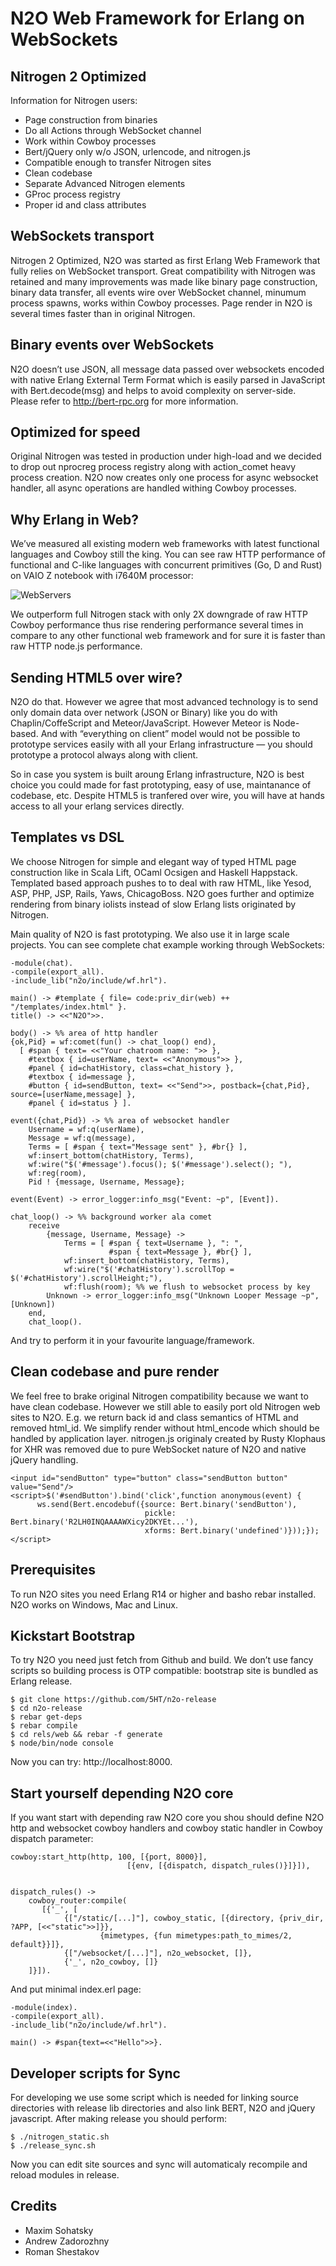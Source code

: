 N2O Web Framework for Erlang on WebSockets
==========================================

Nitrogen 2 Optimized
--------------------

Information for Nitrogen users:

* Page construction from binaries
* Do all Actions through WebSocket channel
* Work within Cowboy processes
* Bert/jQuery only w/o JSON, urlencode, and nitrogen.js
* Compatible enough to transfer Nitrogen sites
* Clean codebase
* Separate Advanced Nitrogen elements
* GProc process registry
* Proper id and class attributes

WebSockets transport
--------------------

Nitrogen 2 Optimized, N2O was started as first Erlang Web Framework
that fully relies on WebSocket transport. Great compatibility with
Nitrogen was retained and many improvements was made like binary
page construction, binary data transfer, all events wire over
WebSocket channel, minumum process spawns, works within Cowboy
processes. Page render in N2O is several times faster than in
original Nitrogen.

Binary events over WebSockets
-----------------------------

N2O doesn’t use JSON, all message data passed over websockets
encoded with native Erlang External Term Format which is easily
parsed in JavaScript with Bert.decode(msg) and helps to avoid
complexity on server-side. Please refer to http://bert-rpc.org
for more information.

Optimized for speed
-------------------

Original Nitrogen was tested in production under high-load and
we decided to drop out nprocreg process registry along with
action_comet heavy process creation. N2O now creates only
one process for async websocket handler, all async operations
are handled withing Cowboy processes.

Why Erlang in Web?
------------------

We’ve measured all existing modern web frameworks with latest
functional languages and Cowboy still the king. You can see
raw HTTP performance of functional and C-like languages with
concurrent primitives (Go, D and Rust) on VAIO Z notebook
with i7640M processor:

![WebServers](http://synrc.com/lj/webcompare/connections.png)

We outperform full Nitrogen stack with only 2X downgrade
of raw HTTP Cowboy performance thus rise rendering performance
several times in compare to any other functional web framework
and for sure it is faster than raw HTTP node.js performance.

Sending HTML5 over wire?
------------------------

N2O do that. However we agree that most advanced technology
is to send only domain data over network (JSON or Binary) like
you do with Chaplin/CoffeScript and Meteor/JavaScript.
However Meteor is Node-based. And with “everything on client”
model would not be possible to prototype services easily
with all your Erlang infrastructure — you should prototype
a protocol always along with client.

So in case you system is built aroung Erlang infrastructure,
N2O is best choice you could made for fast prototyping,
easy of use, maintanance of codebase, etc. Despite HTML5
is tranfered over wire, you will have at hands access to
all your erlang services directly.

Templates vs DSL
----------------

We choose Nitrogen for simple and elegant way of typed HTML
page construction like in Scala Lift, OCaml Ocsigen and
Haskell Happstack. Templated based approach pushes to to
deal with raw HTML, like Yesod, ASP, PHP, JSP, Rails, Yaws,
ChicagoBoss. N2O goes further and optimize rendering from
binary iolists instead of slow Erlang lists originated by Nitrogen.

Main quality of N2O is fast prototyping. We also use it
in large scale projects. You can see complete chat example
working through WebSockets:

    -module(chat).
    -compile(export_all).
    -include_lib("n2o/include/wf.hrl").
    
    main() -> #template { file= code:priv_dir(web) ++ "/templates/index.html" }.
    title() -> <<"N2O">>.
    
    body() -> %% area of http handler
    {ok,Pid} = wf:comet(fun() -> chat_loop() end),
      [ #span { text= <<"Your chatroom name: ">> }, 
        #textbox { id=userName, text= <<"Anonymous">> },
        #panel { id=chatHistory, class=chat_history },
        #textbox { id=message },
        #button { id=sendButton, text= <<"Send">>, postback={chat,Pid}, source=[userName,message] },
        #panel { id=status } ].
    
    event({chat,Pid}) -> %% area of websocket handler
        Username = wf:q(userName),
        Message = wf:q(message),
        Terms = [ #span { text="Message sent" }, #br{} ],
        wf:insert_bottom(chatHistory, Terms),
        wf:wire("$('#message').focus(); $('#message').select(); "),
        wf:reg(room),
        Pid ! {message, Username, Message};
    
    event(Event) -> error_logger:info_msg("Event: ~p", [Event]).
    
    chat_loop() -> %% background worker ala comet
        receive 
            {message, Username, Message} ->
                Terms = [ #span { text=Username }, ": ",
                          #span { text=Message }, #br{} ],
                wf:insert_bottom(chatHistory, Terms),
                wf:wire("$('#chatHistory').scrollTop = $('#chatHistory').scrollHeight;"),
                wf:flush(room); %% we flush to websocket process by key
            Unknown -> error_logger:info_msg("Unknown Looper Message ~p",[Unknown])
        end,
        chat_loop().
    
And try to perform it in your favourite language/framework.

Clean codebase and pure render
------------------------------

We feel free to brake original Nitrogen compatibility because we want to have
clean codebase. However we still able to easily port old Nitrogen web sites to N2O.
E.g. we return back id and class semantics of HTML and removed html_id.
We simplify render without html_encode which should be handled by application layer.
nitrogen.js originaly created by Rusty Klophaus for XHR was removed due to pure
WebSocket nature of N2O and native jQuery handling.

    <input id="sendButton" type="button" class="sendButton button" value="Send"/>
    <script>$('#sendButton').bind('click',function anonymous(event) { 
          ws.send(Bert.encodebuf({source: Bert.binary('sendButton'), 
                                  pickle: Bert.binary('R2LH0INQAAAAWXicy2DKYEt...'),
                                  xforms: Bert.binary('undefined')}));});</script>

Prerequisites
-------------

To run N2O sites you need Erlang R14 or higher and basho rebar installed.
N2O works on Windows, Mac and Linux.

Kickstart Bootstrap
-------------------

To try N2O you need just fetch from Github and build. We don’t use fancy
scripts so building process is OTP compatible: bootstrap site is bundled
as Erlang release.


    $ git clone https://github.com/5HT/n2o-release
    $ cd n2o-release
    $ rebar get-deps
    $ rebar compile
    $ cd rels/web && rebar -f generate
    $ node/bin/node console

Now you can try: http://localhost:8000.

Start yourself depending N2O core
---------------------------------

If you want start with depending raw N2O core you shou should define
N2O http and websocket cowboy handlers and cowboy static handler in
Cowboy dispatch parameter:

    cowboy:start_http(http, 100, [{port, 8000}],
                              [{env, [{dispatch, dispatch_rules()}]}]),


    dispatch_rules() ->
        cowboy_router:compile(
           [{'_', [
                {["/static/[...]"], cowboy_static, [{directory, {priv_dir, ?APP, [<<"static">>]}},
                        {mimetypes, {fun mimetypes:path_to_mimes/2, default}}]}, 
                {["/websocket/[...]"], n2o_websocket, []},
                {'_', n2o_cowboy, []}
        ]}]).

And put minimal index.erl page:

    -module(index).
    -compile(export_all).
    -include_lib("n2o/include/wf.hrl").
    
    main() -> #span{text=<<"Hello">>}.

Developer scripts for Sync
--------------------------

For developing we use some script which is needed for linking source
directories with release lib directories and also link BERT, N2O
and jQuery javascript. After making release you should perform:

    $ ./nitrogen_static.sh
    $ ./release_sync.sh

Now you can edit site sources and sync will automaticaly
recompile and reload modules in release.

Credits
-------

* Maxim Sohatsky
* Andrew Zadorozhny
* Roman Shestakov
